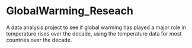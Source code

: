 # GlobalWarming_Reseach
A data analysis project to see if global warming has played a major role in temperature rises over the decade, using the temperature data for most countries over the decade.
